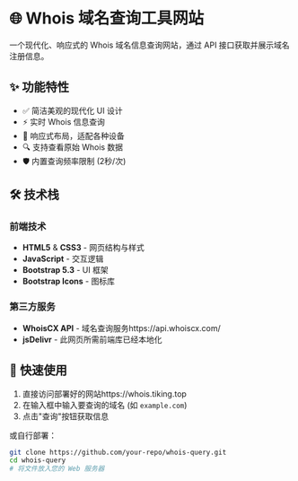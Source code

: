 # 🌐 Whois 域名查询工具网站

一个现代化、响应式的 Whois 域名信息查询网站，通过 API 接口获取并展示域名注册信息。

## ✨ 功能特性

- ✅ 简洁美观的现代化 UI 设计
- ⚡ 实时 Whois 信息查询
- 📱 响应式布局，适配各种设备
- 🔍 支持查看原始 Whois 数据
- 🛡️ 内置查询频率限制 (2秒/次)

## 🛠️ 技术栈

### 前端技术
- **HTML5** & **CSS3** - 网页结构与样式
- **JavaScript** - 交互逻辑
- **Bootstrap 5.3** - UI 框架
- **Bootstrap Icons** - 图标库

### 第三方服务
- **WhoisCX API** - 域名查询服务https://api.whoiscx.com/
- **jsDelivr** - 此网页所需前端库已经本地化

## 🚀 快速使用

1. 直接访问部署好的网站https://whois.tiking.top
2. 在输入框中输入要查询的域名 (如 `example.com`)
3. 点击"查询"按钮获取信息

或自行部署：

```bash
git clone https://github.com/your-repo/whois-query.git
cd whois-query
# 将文件放入您的 Web 服务器
